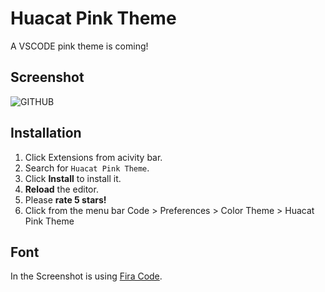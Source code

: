 # Huacat Pink Theme
A VSCODE pink theme is coming!
## Screenshot
![GITHUB](https://github.com/huacat1017/huacat.pink-theme-0.0.1/blob/master/screenshot.png)
## Installation
1. Click Extensions from acivity bar.
2. Search for `Huacat Pink Theme`.
3. Click **Install** to install it.
4. **Reload** the editor.
5. Please **rate 5 stars!**
6. Click from the menu bar Code > Preferences > Color Theme > Huacat Pink Theme
## Font
In the Screenshot is using  [Fira Code](https://github.com/tonsky/FiraCode/wiki/VS-Code-Instructions).